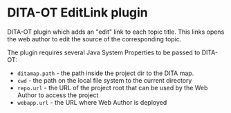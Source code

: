 # DITA-OT EditLink plugin

DITA-OT plugin which adds an "edit" link to each topic title. This links opens the web author to edit the source of the corresponding topic.

The plugin requires several Java System Properties to be passed to DITA-OT:
- `ditamap.path` - the path inside the project dir to the DITA map.
- `cwd` - the path on the local file system to the current directory
- `repo.url` - the URL of the project root that can be used by the Web Author to access the project
- `webapp.url` - the URL where Web Author is deployed
